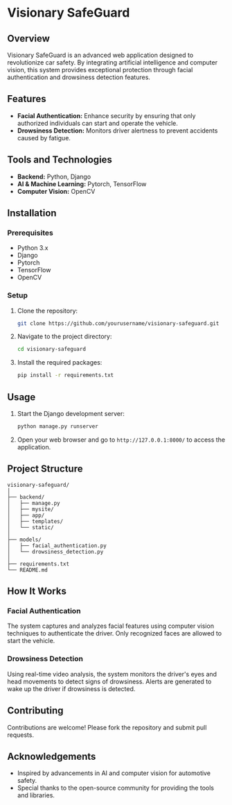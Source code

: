 # Visionary SafeGuard

## Overview
Visionary SafeGuard is an advanced web application designed to revolutionize car safety. By integrating artificial intelligence and computer vision, this system provides exceptional protection through facial authentication and drowsiness detection features.

## Features
- **Facial Authentication:** Enhance security by ensuring that only authorized individuals can start and operate the vehicle.
- **Drowsiness Detection:** Monitors driver alertness to prevent accidents caused by fatigue.

## Tools and Technologies
- **Backend:** Python, Django
- **AI & Machine Learning:** Pytorch, TensorFlow
- **Computer Vision:** OpenCV

## Installation

### Prerequisites
- Python 3.x
- Django
- Pytorch
- TensorFlow
- OpenCV

### Setup
1. Clone the repository:
    ```bash
    git clone https://github.com/yourusername/visionary-safeguard.git
    ```
2. Navigate to the project directory:
    ```bash
    cd visionary-safeguard
    ```
3. Install the required packages:
    ```bash
    pip install -r requirements.txt
    ```

## Usage
1. Start the Django development server:
    ```bash
    python manage.py runserver
    ```
2. Open your web browser and go to `http://127.0.0.1:8000/` to access the application.

## Project Structure
```
visionary-safeguard/
│
├── backend/
│   ├── manage.py
│   ├── mysite/
│   ├── app/
│   ├── templates/
│   └── static/
│
├── models/
│   ├── facial_authentication.py
│   └── drowsiness_detection.py
│
├── requirements.txt
└── README.md
```

## How It Works
### Facial Authentication
The system captures and analyzes facial features using computer vision techniques to authenticate the driver. Only recognized faces are allowed to start the vehicle.

### Drowsiness Detection
Using real-time video analysis, the system monitors the driver's eyes and head movements to detect signs of drowsiness. Alerts are generated to wake up the driver if drowsiness is detected.

## Contributing
Contributions are welcome! Please fork the repository and submit pull requests.


## Acknowledgements
- Inspired by advancements in AI and computer vision for automotive safety.
- Special thanks to the open-source community for providing the tools and libraries.
